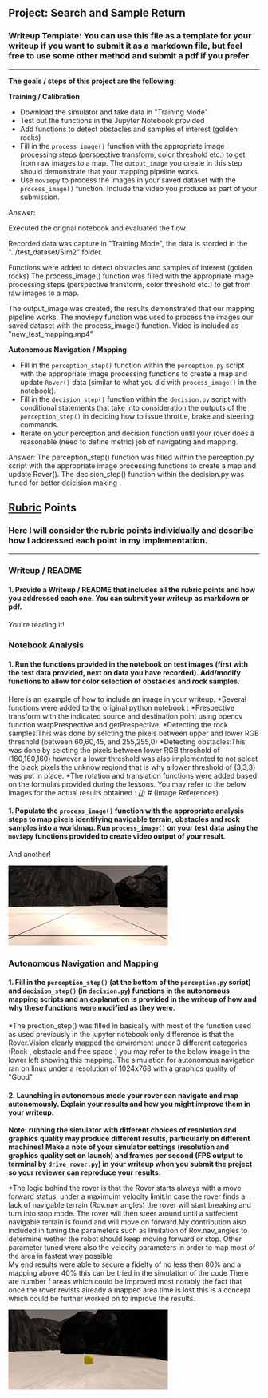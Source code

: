 ## Project: Search and Sample Return
### Writeup Template: You can use this file as a template for your writeup if you want to submit it as a markdown file, but feel free to use some other method and submit a pdf if you prefer.

---


**The goals / steps of this project are the following:**  

**Training / Calibration**  

* Download the simulator and take data in "Training Mode"
* Test out the functions in the Jupyter Notebook provided
* Add functions to detect obstacles and samples of interest (golden rocks)
* Fill in the `process_image()` function with the appropriate image processing steps (perspective transform, color threshold etc.) to get from raw images to a map.  The `output_image` you create in this step should demonstrate that your mapping pipeline works.
* Use `moviepy` to process the images in your saved dataset with the `process_image()` function.  Include the video you produce as part of your submission.

Answer:

Executed the orignal notebook and evaluated the flow.

Recorded data was capture in "Training Mode", the data is storded in the "../test_dataset/Sim2" folder.

Functions were added to detect obstacles and samples of interest (golden rocks)
The process_image() function was filled with the appropriate image processing steps (perspective transform, color threshold etc.) to get from raw images to a map. 

The output_image was created, the results demonstrated that our mapping pipeline works.
The moviepy function was used to process the images our saved dataset with the process_image() function. Video is included as "new_test_mapping.mp4"


**Autonomous Navigation / Mapping**

* Fill in the `perception_step()` function within the `perception.py` script with the appropriate image processing functions to create a map and update `Rover()` data (similar to what you did with `process_image()` in the notebook). 
* Fill in the `decision_step()` function within the `decision.py` script with conditional statements that take into consideration the outputs of the `perception_step()` in deciding how to issue throttle, brake and steering commands. 
* Iterate on your perception and decision function until your rover does a reasonable (need to define metric) job of navigating and mapping.  


Answer:
The perception_step() function was filled within the perception.py script with the appropriate image processing functions to create a map and update Rover().
The decision_step() function within the decision.py was tuned for better deicision making .


[//]: # (Image References)

[image1]: ./misc/rover_image.jpg
[image2]: ./calibration_images/example_grid1.jpg
[image3]: ./calibration_images/example_rock1.jpg 

## [Rubric](https://review.udacity.com/#!/rubrics/916/view) Points
### Here I will consider the rubric points individually and describe how I addressed each point in my implementation.  

---
### Writeup / README

#### 1. Provide a Writeup / README that includes all the rubric points and how you addressed each one.  You can submit your writeup as markdown or pdf.  

You're reading it!

### Notebook Analysis
#### 1. Run the functions provided in the notebook on test images (first with the test data provided, next on data you have recorded). Add/modify functions to allow for color selection of obstacles and rock samples.
Here is an example of how to include an image in your writeup.
*Several functions were added to the original python notebook :
*Prespective transform with the indicated source and destination point using opencv function warpPrespective and getPrespective.
*Detecting the rock samples:This was done by selcting the pixels between upper and lower RGB threshold (between 60,60,45, and 255,255,0)
*Detecting obstacles:This was done by selcting the pixels between lower RGB threshold of (160,160,160) however a lower threshold was also implemented to not select the black pixels the unknow regiond that is why a lower threshold of (3,3,3) was put in place.
*The rotation and translation functions were added based on the formulas provided during the lessons.
You may refer to the below images for the actual results obtained :
[//]: # (Image References)

[image1]: ./output/AutonomousNavigationandMapping/implementation,png

#### 1. Populate the `process_image()` function with the appropriate analysis steps to map pixels identifying navigable terrain, obstacles and rock samples into a worldmap.  Run `process_image()` on your test data using the `moviepy` functions provided to create video output of your result. 
And another! 

![alt text][image2]
### Autonomous Navigation and Mapping

#### 1. Fill in the `perception_step()` (at the bottom of the `perception.py` script) and `decision_step()` (in `decision.py`) functions in the autonomous mapping scripts and an explanation is provided in the writeup of how and why these functions were modified as they were.
*The prection_step() was filled in basically with most of the function used as used previously in the jupyter notebook only difference is that the Rover.Vision clearly mapped the enviroment under 3 different categories (Rock , obstacle and free space ) you may refer to the below image in the lower left showing this mapping. The simulation for autonomous navigation ran on linux under a resolution of 1024x768 with a graphics quality of "Good"

#### 2. Launching in autonomous mode your rover can navigate and map autonomously.  Explain your results and how you might improve them in your writeup.  

**Note: running the simulator with different choices of resolution and graphics quality may produce different results, particularly on different machines!  Make a note of your simulator settings (resolution and graphics quality set on launch) and frames per second (FPS output to terminal by `drive_rover.py`) in your writeup when you submit the project so your reviewer can reproduce your results.**

*The logic behind  the rover is that the Rover starts always with a move forward status, under a maximuim velocity limit.In case the rover finds a lack of navigable terrain (Rov.nav_angles) the rover will start breaking and turn into stop mode. The rover will then steer around until a suffecient navigable terrain is found and will move on forward.My contribution also included in tuning the parameters such as limitation of Rov.nav_angles to determine wether the robot should keep moving forward or stop. Other parameter tuned were also the velocity parameters in order to map most of the area in fastest way possible  
My end results were able to secure a fidelty of no less then 80% and a mapping above 40% this can be tried in the simulation of the code
There are number f areas which could be improved most notably the fact that once the rover revists already a mapped area time is lost this is a concept which could be further worked on to improve the results. 




![alt text][image3]


